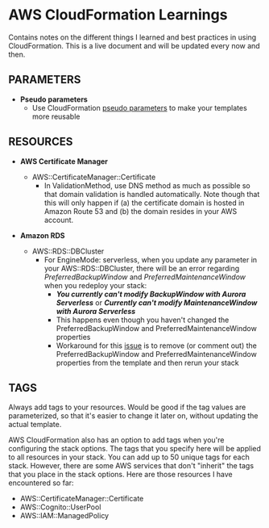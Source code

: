 # AWS CloudFormation Learnings
Contains notes on the different things I learned and best practices in using CloudFormation. This is a live document and will be updated every now and then.

## PARAMETERS
- **Pseudo parameters**
  - Use CloudFormation [pseudo parameters](https://docs.aws.amazon.com/AWSCloudFormation/latest/UserGuide/pseudo-parameter-reference.html) to make your templates more reusable

## RESOURCES
- **AWS Certificate Manager**
  - AWS::CertificateManager::Certificate
    - In ValidationMethod, use DNS method as much as possible so that domain validation is handled automatically. Note though that this will only happen if (a) the certificate domain is hosted in Amazon Route 53 and (b) the domain resides in your AWS account.

- **Amazon RDS**
  - AWS::RDS::DBCluster
    - For EngineMode: serverless, when you update any parameter in your AWS::RDS::DBCluster, there will be an error regarding *PreferredBackupWindow* and *PreferredMaintenanceWindow* when you redeploy your stack:
      - _**You currently can't modify BackupWindow with Aurora Serverless**_ or _**Currently can't modify MaintenanceWindow with Aurora Serverless**_
      - This happens even though you haven't changed the PreferredBackupWindow and PreferredMaintenanceWindow properties
      - Workaround for this [issue](https://github.com/aws-cloudformation/cloudformation-coverage-roadmap/issues/396) is to remove (or comment out) the PreferredBackupWindow and PreferredMaintenanceWindow properties from the template and then rerun your stack


## TAGS
Always add tags to your resources. Would be good if the tag values are parameterized, so that it's easier to change it later on, without updating the actual template.

AWS CloudFormation also has an option to add tags when you're configuring the stack options. The tags that you specify here will be applied to all resources in your stack. You can add up to 50 unique tags for each stack. However, there are some AWS services that don't "inherit" the tags that you place in the stack options. Here are those resources I have encountered so far:
- AWS::CertificateManager::Certificate
- AWS::Cognito::UserPool
- AWS::IAM::ManagedPolicy

